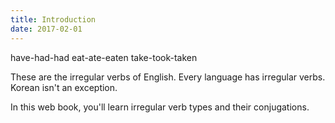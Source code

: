 ```yaml
---
title: Introduction
date: 2017-02-01
---
```


have-had-had
eat-ate-eaten
take-took-taken

These are the irregular verbs of English. Every language has irregular verbs. Korean isn't an exception.

In this web book, you'll learn irregular verb types and their conjugations. 